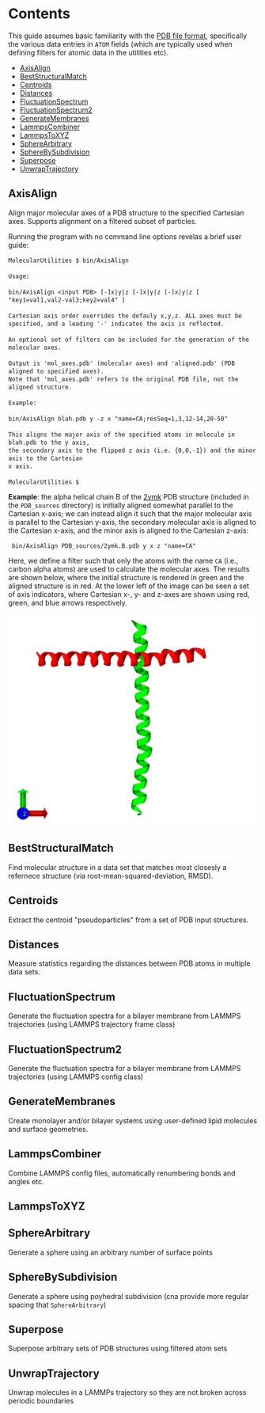 # Contents

This guide assumes basic familiarity with the [PDB file format](https://www.rcsb.org/), specifically the various data entries in `ATOM` fields (which are typically used when defining filters for atomic data in the utilities etc).

* [AxisAlign](#AxisAlign)
* [BestStructuralMatch](#BestStructuralMatch)
* [Centroids](#Centroids)
* [Distances](#Distances)
* [FluctuationSpectrum](#FluctuationSpectrum)
* [FluctuationSpectrum2](#FluctuationSpectrum2)
* [GenerateMembranes](#GenerateMembranes)
* [LammpsCombiner](#LammpsCombiner)
* [LammpsToXYZ](#LammpsToXYZ)
* [SphereArbitrary](#SphereArbitrary)
* [SphereBySubdivision](#SphereBySubdivision)
* [Superpose](#Superpose)
* [UnwrapTrajectory](#UnwrapTrajectory)

## <a name="AxisAlign"></a> AxisAlign

Align major molecular axes of a PDB structure to the specified Cartesian axes. Supports alignment on a filtered subset of particles.

Running the program with no command line options revelas a brief user guide:

	MolecularUtilities $ bin/AxisAlign 

	Usage:

	bin/AxisAlign <input PDB> [-]x|y|z [-]x|y|z [-]x|y|z [ "key1=val1,val2-val3;key2=val4" ]

	Cartesian axis order overrides the defauly x,y,z. ALL axes must be
	specified, and a leading '-' indicates the axis is reflected.

	An optional set of filters can be included for the generation of the molecular axes.

	Output is 'mol_axes.pdb' (molecular axes) and 'aligned.pdb' (PDB aligned to specified axes).
	Note that 'mol_axes.pdb' refers to the original PDB file, not the aligned structure.

	Example:

	bin/AxisAlign blah.pdb y -z x "name=CA;resSeq=1,3,12-14,20-50"

	This aligns the major axis of the specified atoms in molecule in blah.pdb to the y axis,
	the secondary axis to the flipped z axis (i.e. {0,0,-1}) and the minor axis to the Cartesian
	x axis.

	MolecularUtilities $ 


**Example**: the alpha helical chain B of the [2ymk](https://www.rcsb.org/structure/2ymk) PDB structure (included in the `PDB_sources` directory) is initially aligned somewhat parallel to the Cartesian x-axis; we can instead align it such that the major molecular axis is parallel to the Cartesian y-axis, the secondary molecular axis is aligned to the Cartesian x-axis, and the minor axis is aligned to the Cartesian z-axis:

	 bin/AxisAlign PDB_sources/2ymk.B.pdb y x z "name=CA"

Here, we define a filter such that only the atoms with the name `CA` (i.e., carbon alpha atoms) are used to calculate the molecular axes. The results are shown below, where the initial structure is rendered in green and the aligned structure is in red. At the lower left of the image can be seen a set of axis indicators, where Cartesian x-, y- and z-axes are shown using red, green, and blue arrows respectively.

![aligned structure](../Images/AA_1.png)

## <a name="BestStructuralMatch"></a> BestStructuralMatch

Find molecular structure in a data set that matches most closesly a refernece structure (via root-mean-squared-deviation, RMSD).

## <a name="Centroids"></a> Centroids

Extract the centroid "pseudoparticles" from a set of PDB input structures.

## <a name="Distances"></a> Distances

Measure statistics regarding the distances between PDB atoms in multiple data sets.

## <a name="FluctuationSpectrum"></a> FluctuationSpectrum

Generate the fluctuation spectra for a bilayer membrane from LAMMPS trajectories (using LAMMPS trajectory frame class)

## <a name="FluctuationSpectrum2"></a> FluctuationSpectrum2

Generate the fluctuation spectra for a bilayer membrane from LAMMPS trajectories (using LAMMPS config class)

## <a name="GenerateMembranes"></a> GenerateMembranes

Create monolayer and/or bilayer systems using user-defined lipid molecules and surface geometries.

## <a name="LammpsCombiner"></a> LammpsCombiner

Combine LAMMPS config files, automatically renumbering bonds and angles etc.

## <a name="LammpsToXYZ"></a> LammpsToXYZ

## <a name="SphereArbitrary"></a> SphereArbitrary

Generate a sphere using an arbitrary number of surface points

## <a name="SphereBySubdivision"></a> SphereBySubdivision

Generate a sphere using poyhedral subdivision (cna provide more regular spacing that `SphereArbitrary`)

## <a name="Superpose"></a> Superpose

Superpose arbitrary sets of PDB structures using filtered atom sets

## <a name="UnwrapTrajectory"></a> UnwrapTrajectory

Unwrap molecules in a LAMMPs trajectory so they are not broken across periodic boundaries
